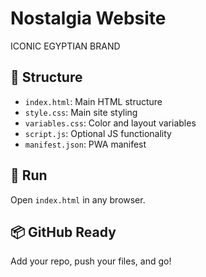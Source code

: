 # Nostalgia Website

ICONIC EGYPTIAN BRAND

## 📁 Structure
- `index.html`: Main HTML structure
- `style.css`: Main site styling
- `variables.css`: Color and layout variables
- `script.js`: Optional JS functionality
- `manifest.json`: PWA manifest

## 🚀 Run
Open `index.html` in any browser.

## 📦 GitHub Ready
Add your repo, push your files, and go!
